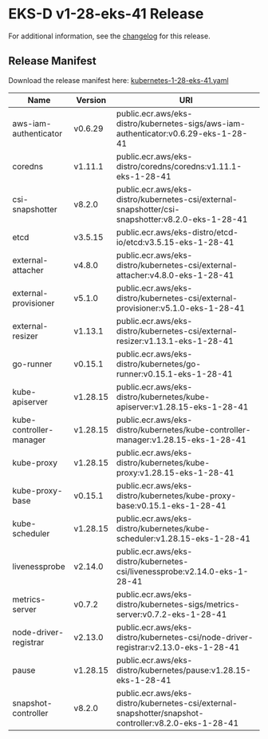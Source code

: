 # EKS-D v1-28-eks-41 Release

For additional information, see the [changelog](CHANGELOG-v1-28-eks-41.md) for this release.

## Release Manifest

Download the release manifest here: [kubernetes-1-28-eks-41.yaml](https://distro.eks.amazonaws.com/kubernetes-1-28/kubernetes-1-28-eks-41.yaml)

| Name | Version | URI |
|------|---------|-----|
| aws-iam-authenticator | v0.6.29 | public.ecr.aws/eks-distro/kubernetes-sigs/aws-iam-authenticator:v0.6.29-eks-1-28-41 |
| coredns | v1.11.1 | public.ecr.aws/eks-distro/coredns/coredns:v1.11.1-eks-1-28-41 |
| csi-snapshotter | v8.2.0 | public.ecr.aws/eks-distro/kubernetes-csi/external-snapshotter/csi-snapshotter:v8.2.0-eks-1-28-41 |
| etcd | v3.5.15 | public.ecr.aws/eks-distro/etcd-io/etcd:v3.5.15-eks-1-28-41 |
| external-attacher | v4.8.0 | public.ecr.aws/eks-distro/kubernetes-csi/external-attacher:v4.8.0-eks-1-28-41 |
| external-provisioner | v5.1.0 | public.ecr.aws/eks-distro/kubernetes-csi/external-provisioner:v5.1.0-eks-1-28-41 |
| external-resizer | v1.13.1 | public.ecr.aws/eks-distro/kubernetes-csi/external-resizer:v1.13.1-eks-1-28-41 |
| go-runner | v0.15.1 | public.ecr.aws/eks-distro/kubernetes/go-runner:v0.15.1-eks-1-28-41 |
| kube-apiserver | v1.28.15 | public.ecr.aws/eks-distro/kubernetes/kube-apiserver:v1.28.15-eks-1-28-41 |
| kube-controller-manager | v1.28.15 | public.ecr.aws/eks-distro/kubernetes/kube-controller-manager:v1.28.15-eks-1-28-41 |
| kube-proxy | v1.28.15 | public.ecr.aws/eks-distro/kubernetes/kube-proxy:v1.28.15-eks-1-28-41 |
| kube-proxy-base | v0.15.1 | public.ecr.aws/eks-distro/kubernetes/kube-proxy-base:v0.15.1-eks-1-28-41 |
| kube-scheduler | v1.28.15 | public.ecr.aws/eks-distro/kubernetes/kube-scheduler:v1.28.15-eks-1-28-41 |
| livenessprobe | v2.14.0 | public.ecr.aws/eks-distro/kubernetes-csi/livenessprobe:v2.14.0-eks-1-28-41 |
| metrics-server | v0.7.2 | public.ecr.aws/eks-distro/kubernetes-sigs/metrics-server:v0.7.2-eks-1-28-41 |
| node-driver-registrar | v2.13.0 | public.ecr.aws/eks-distro/kubernetes-csi/node-driver-registrar:v2.13.0-eks-1-28-41 |
| pause | v1.28.15 | public.ecr.aws/eks-distro/kubernetes/pause:v1.28.15-eks-1-28-41 |
| snapshot-controller | v8.2.0 | public.ecr.aws/eks-distro/kubernetes-csi/external-snapshotter/snapshot-controller:v8.2.0-eks-1-28-41 |
